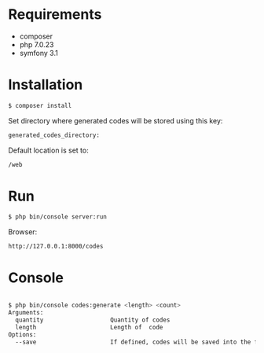 # Requirements #
* composer
* php 7.0.23
* symfony 3.1



# Installation #

```bash
$ composer install

```
Set directory where generated codes will be stored using this key:
```bash
generated_codes_directory:

```
Default location is set to:
```bash
/web

```

# Run #
```bash
$ php bin/console server:run
```
Browser:
```
http://127.0.0.1:8000/codes
```

# Console #
```bash

$ php bin/console codes:generate <length> <count>
Arguments:
  quantity                   Quantity of codes
  length                     Length of  code
Options:
  --save                     If defined, codes will be saved into the file
```